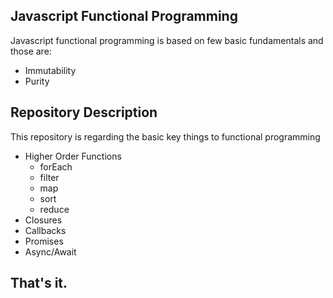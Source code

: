 ## Javascript Functional Programming
Javascript functional programming is based on few basic fundamentals and those are:
- Immutability
- Purity

## Repository Description
This repository is regarding the basic key things to functional programming

- Higher Order Functions
    - forEach
    - filter
    - map
    - sort
    - reduce
- Closures
- Callbacks
- Promises
- Async/Await

## That's it.